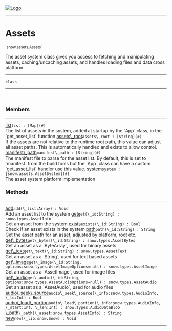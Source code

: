 
[![Logo](../../../images/logo.png)](../../../api/index.html)

---



<h1>Assets</h1>
<small>`snow.assets.Assets`</small>

The asset system class gives you access to fetching and manipulating assets,
    caching/uncaching assets, and handles loading files and data cross platform

---

`class`

---

&nbsp;
&nbsp;



<h3>Members</h3> <hr/><span class="member apipage">
                <a name="list"><a class="lift" href="#list">list</a></a><code class="signature apipage">list : [Map](#)</code><br/></span>
            <span class="small_desc_flat">The list of assets in the system, added at startup by the `App` class, in the `get_asset_list` function</span><span class="member apipage">
                <a name="assets_root"><a class="lift" href="#assets_root">assets\_root</a></a><code class="signature apipage">assets\_root : [String](#)</code><br/></span>
            <span class="small_desc_flat">If the assets are not relative to the runtime root path, this value can adjust all asset paths. This is automatically handled and exists to allow control.</span><span class="member apipage">
                <a name="manifest_path"><a class="lift" href="#manifest_path">manifest\_path</a></a><code class="signature apipage">manifest\_path : [String](#)</code><br/></span>
            <span class="small_desc_flat">The manifest file to parse for the asset list. By default, this is set to `manifest` from the build tools but the `App` class can have a custom `get_asset_list` handler use this value.</span><span class="member apipage">
                <a name="system"><a class="lift" href="#system">system</a></a><code class="signature apipage">system : [snow.assets.AssetSystem](#)</code><br/></span>
            <span class="small_desc_flat">The asset system platform implementation</span>





<h3>Methods</h3> <hr/><span class="method apipage">
            <a name="add"><a class="lift" href="#add">add</a></a><code class="signature apipage">add(\_list:Array<span></span>) : Void</code><br/><span class="small_desc_flat">Add an asset list to the system</span>
        </span>
    <span class="method apipage">
            <a name="get"><a class="lift" href="#get">get</a></a><code class="signature apipage">get(\_id:String<span></span>) : snow.types.AssetInfo</code><br/><span class="small_desc_flat">Get an asset from the system</span>
        </span>
    <span class="method apipage">
            <a name="exists"><a class="lift" href="#exists">exists</a></a><code class="signature apipage">exists(\_id:String<span></span>) : Bool</code><br/><span class="small_desc_flat">Check if an asset exists in the system</span>
        </span>
    <span class="method apipage">
            <a name="path"><a class="lift" href="#path">path</a></a><code class="signature apipage">path(\_id:String<span></span>) : String</code><br/><span class="small_desc_flat">Get the asset path for an asset, adjusted by platform, root etc.</span>
        </span>
    <span class="method apipage">
            <a name="get_bytes"><a class="lift" href="#get_bytes">get\_bytes</a></a><code class="signature apipage">get\_bytes(\_id:String<span></span>) : snow.types.AssetBytes</code><br/><span class="small_desc_flat">Get an asset as a `ByteArray`, used for binary assets</span>
        </span>
    <span class="method apipage">
            <a name="get_text"><a class="lift" href="#get_text">get\_text</a></a><code class="signature apipage">get\_text(\_id:String<span></span>) : snow.types.AssetText</code><br/><span class="small_desc_flat">Get an asset as a `String`, used for text based assets</span>
        </span>
    <span class="method apipage">
            <a name="get_image"><a class="lift" href="#get_image">get\_image</a></a><code class="signature apipage">get\_image(\_id:String<span></span>, options:snow.types.AssetImageOptions<span>=null</span>) : snow.types.AssetImage</code><br/><span class="small_desc_flat">Get an asset as a `AssetImage`, used for image files</span>
        </span>
    <span class="method apipage">
            <a name="get_audio"><a class="lift" href="#get_audio">get\_audio</a></a><code class="signature apipage">get\_audio(\_id:String<span></span>, options:snow.types.AssetAudioOptions<span>=null</span>) : snow.types.AssetAudio</code><br/><span class="small_desc_flat">Get an asset as a `AssetAudio`, used for audio files</span>
        </span>
    <span class="method apipage">
            <a name="audio_seek_source"><a class="lift" href="#audio_seek_source">audio\_seek\_source</a></a><code class="signature apipage">audio\_seek\_source(\_info:snow.types.AudioInfo<span></span>, \_to:Int<span></span>) : Bool</code><br/><span class="small_desc_flat"></span>
        </span>
    <span class="method apipage">
            <a name="audio_load_portion"><a class="lift" href="#audio_load_portion">audio\_load\_portion</a></a><code class="signature apipage">audio\_load\_portion(\_info:snow.types.AudioInfo<span></span>, \_start:Int<span></span>, \_len:Int<span></span>) : snow.types.AudioDataBlob</code><br/><span class="small_desc_flat"></span>
        </span>
    <span class="method apipage">
            <a name="_path"><a class="lift" href="#_path">\_path</a></a><code class="signature apipage">\_path(\_asset:snow.types.AssetInfo<span></span>) : String</code><br/><span class="small_desc_flat"></span>
        </span>
    <span class="method apipage">
            <a name="new"><a class="lift" href="#new">new</a></a><code class="signature apipage">new(\_lib:snow.Snow<span></span>) : Void</code><br/><span class="small_desc_flat"></span>
        </span>
    





---

&nbsp;
&nbsp;
&nbsp;
&nbsp;